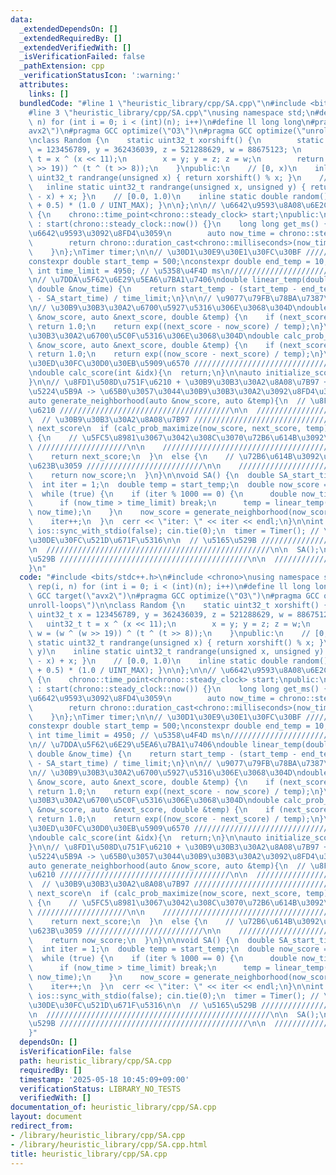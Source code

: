 ```yaml
---
data:
  _extendedDependsOn: []
  _extendedRequiredBy: []
  _extendedVerifiedWith: []
  _isVerificationFailed: false
  _pathExtension: cpp
  _verificationStatusIcon: ':warning:'
  attributes:
    links: []
  bundledCode: "#line 1 \"heuristic_library/cpp/SA.cpp\"\n#include <bits/stdc++.h>\n\
    #line 3 \"heuristic_library/cpp/SA.cpp\"\nusing namespace std;\n#define rep(i,\
    \ n) for (int i = 0; i < (int)(n); i++)\n#define ll long long\n#pragma GCC target(\"\
    avx2\")\n#pragma GCC optimize(\"O3\")\n#pragma GCC optimize(\"unroll-loops\")\n\
    \nclass Random {\n    static uint32_t xorshift() {\n        static uint32_t x\
    \ = 123456789, y = 362436039, z = 521288629, w = 88675123; \n        uint32_t\
    \ t = x ^ (x << 11);\n        x = y; y = z; z = w;\n        return w = (w ^ (w\
    \ >> 19)) ^ (t ^ (t >> 8));\n    }\npublic:\n    // [0, x)\n    inline static\
    \ uint32_t randrange(unsigned x) { return xorshift() % x; }\n    // [x, y)\n \
    \   inline static uint32_t randrange(unsigned x, unsigned y) { return randrange(y\
    \ - x) + x; }\n    // [0.0, 1.0)\n    inline static double random() { return (xorshift()\
    \ + 0.5) * (1.0 / UINT_MAX); }\n\n};\n\n// \u6642\u9593\u8A08\u6E2C\nclass Timer\
    \ {\n    chrono::time_point<chrono::steady_clock> start;\npublic:\n    Timer()\
    \ : start(chrono::steady_clock::now()) {}\n    long long get_ms() { // \u7D4C\u904E\
    \u6642\u9593\u3092\u8FD4\u3059\n        auto now_time = chrono::steady_clock::now();\n\
    \        return chrono::duration_cast<chrono::milliseconds>(now_time - start).count();\n\
    \    }\n};\nTimer timer;\n\n// \u30D1\u30E9\u30E1\u30FC\u30BF ///////////////////////////////////\n\
    constexpr double start_temp = 500;\nconstexpr double end_temp = 10;\nconstexpr\
    \ int time_limit = 4950; // \u5358\u4F4D ms\n////////////////////////////////////////////////\n\
    \n// \u7DDA\u5F62\u6E29\u5EA6\u7BA1\u7406\ndouble linear_temp(double &SA_start_time,\
    \ double &now_time) {\n    return start_temp - (start_temp - end_temp) * (now_time\
    \ - SA_start_time) / time_limit;\n}\n\n// \u9077\u79FB\u78BA\u7387\u95A2\u6570\
    \n// \u30B9\u30B3\u30A2\u6700\u5927\u5316\u306E\u3068\u304D\ndouble calc_prob_maximize(auto\
    \ &now_score, auto &next_score, double &temp) {\n    if (next_score > now_score)\
    \ return 1.0;\n    return exp((next_score - now_score) / temp);\n}\n\n// \u30B9\
    \u30B3\u30A2\u6700\u5C0F\u5316\u306E\u3068\u304D\ndouble calc_prob_minimize(auto\
    \ &now_score, auto &next_score, double &temp) {\n    if (next_score < now_score)\
    \ return 1.0;\n    return exp((now_score - next_score) / temp);\n}\n\n// \u30B0\
    \u30ED\u30FC\u30D0\u30EB\u5909\u6570 ///////////////////////////////////\n\n////////////////////////////////////////////////////\n\
    \ndouble calc_score(int &idx){\n  return;\n}\n\nauto initialize_score(){\n  return;\n\
    }\n\n// \u8FD1\u508D\u751F\u6210 + \u30B9\u30B3\u30A2\u8A08\u7B97 + \u53D7\u5BB9\
    \u5224\u5B9A -> \u65B0\u3057\u3044\u30B9\u30B3\u30A2\u3092\u8FD4\u3059 /////////////////\n\
    auto generate_neighborhood(auto &now_score, auto &temp){\n  // \u8FD1\u508D\u751F\
    \u6210 //////////////////////////////////////\n\n  //////////////////////////////////////////////////\n\
    \  // \u30B9\u30B3\u30A2\u8A08\u7B97 ////////////////////////////////////\n  auto\
    \ next_score\n  if (calc_prob_maximize(now_score, next_score, temp) > Random::random())\
    \ {\n    // \u5FC5\u8981\u3067\u3042\u308C\u3070\u72B6\u614B\u3092\u66F4\u65B0\
    \ ////////////////////\n\n    //////////////////////////////////////////////\n\
    \    return next_score;\n  }\n  else {\n    // \u72B6\u614B\u3092\u3082\u3068\u306B\
    \u623B\u3059 //////////////////////////\n\n    //////////////////////////////////////////////\n\
    \    return now_score;\n  }\n}\n\nvoid SA() {\n  double SA_start_time = timer.get_ms();\n\
    \  int iter = 1;\n  double temp = start_temp;\n  double now_score = initialize_score();\n\
    \  while (true) {\n    if (iter % 1000 == 0) {\n      double now_time = timer.get_ms();\n\
    \      if (now_time > time_limit) break;\n      temp = linear_temp(SA_start_time,\
    \ now_time);\n    }\n    now_score = generate_neighborhood(now_score, temp);\n\
    \    iter++;\n  }\n  cerr << \"iter: \" << iter << endl;\n}\n\nint main(){\n \
    \ ios::sync_with_stdio(false); cin.tie(0);\n  timer = Timer(); // \u30BF\u30A4\
    \u30DE\u30FC\u521D\u671F\u5316\n\n  // \u5165\u529B //////////////////////////////////////////\n\
    \n  //////////////////////////////////////////////////\n\n  SA();\n\n  // \u51FA\
    \u529B //////////////////////////////////////////\n\n  //////////////////////////////////////////////////\n\
    }\n"
  code: "#include <bits/stdc++.h>\n#include <chrono>\nusing namespace std;\n#define\
    \ rep(i, n) for (int i = 0; i < (int)(n); i++)\n#define ll long long\n#pragma\
    \ GCC target(\"avx2\")\n#pragma GCC optimize(\"O3\")\n#pragma GCC optimize(\"\
    unroll-loops\")\n\nclass Random {\n    static uint32_t xorshift() {\n        static\
    \ uint32_t x = 123456789, y = 362436039, z = 521288629, w = 88675123; \n     \
    \   uint32_t t = x ^ (x << 11);\n        x = y; y = z; z = w;\n        return\
    \ w = (w ^ (w >> 19)) ^ (t ^ (t >> 8));\n    }\npublic:\n    // [0, x)\n    inline\
    \ static uint32_t randrange(unsigned x) { return xorshift() % x; }\n    // [x,\
    \ y)\n    inline static uint32_t randrange(unsigned x, unsigned y) { return randrange(y\
    \ - x) + x; }\n    // [0.0, 1.0)\n    inline static double random() { return (xorshift()\
    \ + 0.5) * (1.0 / UINT_MAX); }\n\n};\n\n// \u6642\u9593\u8A08\u6E2C\nclass Timer\
    \ {\n    chrono::time_point<chrono::steady_clock> start;\npublic:\n    Timer()\
    \ : start(chrono::steady_clock::now()) {}\n    long long get_ms() { // \u7D4C\u904E\
    \u6642\u9593\u3092\u8FD4\u3059\n        auto now_time = chrono::steady_clock::now();\n\
    \        return chrono::duration_cast<chrono::milliseconds>(now_time - start).count();\n\
    \    }\n};\nTimer timer;\n\n// \u30D1\u30E9\u30E1\u30FC\u30BF ///////////////////////////////////\n\
    constexpr double start_temp = 500;\nconstexpr double end_temp = 10;\nconstexpr\
    \ int time_limit = 4950; // \u5358\u4F4D ms\n////////////////////////////////////////////////\n\
    \n// \u7DDA\u5F62\u6E29\u5EA6\u7BA1\u7406\ndouble linear_temp(double &SA_start_time,\
    \ double &now_time) {\n    return start_temp - (start_temp - end_temp) * (now_time\
    \ - SA_start_time) / time_limit;\n}\n\n// \u9077\u79FB\u78BA\u7387\u95A2\u6570\
    \n// \u30B9\u30B3\u30A2\u6700\u5927\u5316\u306E\u3068\u304D\ndouble calc_prob_maximize(auto\
    \ &now_score, auto &next_score, double &temp) {\n    if (next_score > now_score)\
    \ return 1.0;\n    return exp((next_score - now_score) / temp);\n}\n\n// \u30B9\
    \u30B3\u30A2\u6700\u5C0F\u5316\u306E\u3068\u304D\ndouble calc_prob_minimize(auto\
    \ &now_score, auto &next_score, double &temp) {\n    if (next_score < now_score)\
    \ return 1.0;\n    return exp((now_score - next_score) / temp);\n}\n\n// \u30B0\
    \u30ED\u30FC\u30D0\u30EB\u5909\u6570 ///////////////////////////////////\n\n////////////////////////////////////////////////////\n\
    \ndouble calc_score(int &idx){\n  return;\n}\n\nauto initialize_score(){\n  return;\n\
    }\n\n// \u8FD1\u508D\u751F\u6210 + \u30B9\u30B3\u30A2\u8A08\u7B97 + \u53D7\u5BB9\
    \u5224\u5B9A -> \u65B0\u3057\u3044\u30B9\u30B3\u30A2\u3092\u8FD4\u3059 /////////////////\n\
    auto generate_neighborhood(auto &now_score, auto &temp){\n  // \u8FD1\u508D\u751F\
    \u6210 //////////////////////////////////////\n\n  //////////////////////////////////////////////////\n\
    \  // \u30B9\u30B3\u30A2\u8A08\u7B97 ////////////////////////////////////\n  auto\
    \ next_score\n  if (calc_prob_maximize(now_score, next_score, temp) > Random::random())\
    \ {\n    // \u5FC5\u8981\u3067\u3042\u308C\u3070\u72B6\u614B\u3092\u66F4\u65B0\
    \ ////////////////////\n\n    //////////////////////////////////////////////\n\
    \    return next_score;\n  }\n  else {\n    // \u72B6\u614B\u3092\u3082\u3068\u306B\
    \u623B\u3059 //////////////////////////\n\n    //////////////////////////////////////////////\n\
    \    return now_score;\n  }\n}\n\nvoid SA() {\n  double SA_start_time = timer.get_ms();\n\
    \  int iter = 1;\n  double temp = start_temp;\n  double now_score = initialize_score();\n\
    \  while (true) {\n    if (iter % 1000 == 0) {\n      double now_time = timer.get_ms();\n\
    \      if (now_time > time_limit) break;\n      temp = linear_temp(SA_start_time,\
    \ now_time);\n    }\n    now_score = generate_neighborhood(now_score, temp);\n\
    \    iter++;\n  }\n  cerr << \"iter: \" << iter << endl;\n}\n\nint main(){\n \
    \ ios::sync_with_stdio(false); cin.tie(0);\n  timer = Timer(); // \u30BF\u30A4\
    \u30DE\u30FC\u521D\u671F\u5316\n\n  // \u5165\u529B //////////////////////////////////////////\n\
    \n  //////////////////////////////////////////////////\n\n  SA();\n\n  // \u51FA\
    \u529B //////////////////////////////////////////\n\n  //////////////////////////////////////////////////\n\
    }"
  dependsOn: []
  isVerificationFile: false
  path: heuristic_library/cpp/SA.cpp
  requiredBy: []
  timestamp: '2025-05-18 10:45:09+09:00'
  verificationStatus: LIBRARY_NO_TESTS
  verifiedWith: []
documentation_of: heuristic_library/cpp/SA.cpp
layout: document
redirect_from:
- /library/heuristic_library/cpp/SA.cpp
- /library/heuristic_library/cpp/SA.cpp.html
title: heuristic_library/cpp/SA.cpp
---
```

